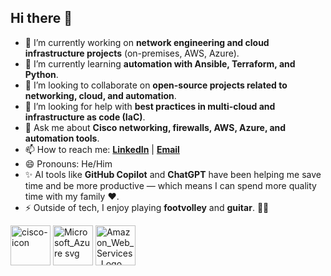 ## Hi there 👋

- 🔭 I’m currently working on **network engineering and cloud infrastructure projects** (on-premises, AWS, Azure).  
- 🌱 I’m currently learning **automation with Ansible, Terraform, and Python**.  
- 👯 I’m looking to collaborate on **open-source projects related to networking, cloud, and automation**.  
- 🤔 I’m looking for help with **best practices in multi-cloud and infrastructure as code (IaC)**.  
- 💬 Ask me about **Cisco networking, firewalls, AWS, Azure, and automation tools**.  
- 📫 How to reach me: **[LinkedIn](https://www.linkedin.com/in/eder-silva-b5141015//)** | **[Email](mailto:eder_jsos@hotmail.com)**  
- 😄 Pronouns: He/Him  
- ✨ AI tools like **GitHub Copilot** and **ChatGPT** have been helping me save time and be more productive — which means I can spend more quality time with my family ❤️.  
- ⚡ Outside of tech, I enjoy playing **footvolley** and **guitar**. 🎸🏐  

<img width="64" height="64" alt="cisco-icon" src="https://github.com/user-attachments/assets/5ce25057-aafa-4eaf-9d1b-df5a1dffb7f4" />

<img width="64" height="64" alt="Microsoft_Azure svg" src="https://github.com/user-attachments/assets/807bf288-3268-4f0f-b300-12865e702d6f" />

<img width="64" height="64" alt="Amazon_Web_Services_Logo svg" src="https://github.com/user-attachments/assets/bd1a672c-324f-45ae-8e6c-09a29409c450" />


<!--
**ederjsilva85/ederjsilva85** is a ✨ _special_ ✨ repository because its `README.md` (this file) appears on your GitHub profile.

Here are some ideas to get you started:

- 🔭 I’m currently working on ...
- 🌱 I’m currently learning ...
- 👯 I’m looking to collaborate on ...
- 🤔 I’m looking for help with ...
- 💬 Ask me about ...
- 📫 How to reach me: ...
- 😄 Pronouns: ...
- ⚡ Fun fact: ...
-->
